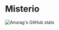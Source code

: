 # Misterio
![Anurag's GitHub stats](https://github-readme-stats.vercel.app/api?username=BuruDAnette&theme=solarized-dark&show_icons=true)
